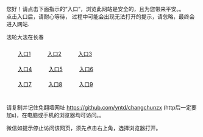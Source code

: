 您好！请点击下面指示的“入口”，浏览此网站是安全的，且为您带来平安。。 <br/>
点击入口后，请耐心等待， 过程中可能会出现无法打开的提示，请忽略，最终会进入网站. </br>

法轮大法在长春<br/>
<div style="padding:10px"><a style="margin:20px" target="_blank" href="https://dmpy221klekcw.cloudfront.net/2Qpsp?swjsyk" id="ccLink1" rel="nofollow">入口1</a> <a target="_blank" style="margin:20px" href="https://d6qd6t7wbfv6v.cloudfront.net/2Qpsp?combnqg" id="ccLink2" rel="nofollow">入口2</a> <a style="margin:20px" target="_blank" href="https://d30w1p8bsz5aga.cloudfront.net/2Qpsp?vuobnf" id="ccLink3" rel="nofollow">入口3</a></div>

<div style="padding:10px" ><a style="margin:20px" target="_blank" href="https://dmpy221klekcw.cloudfront.net/2Qpsp?swjsyk" id="ccLink4" rel="nofollow">入口4</a> <a style="margin:20px" href="https://d6qd6t7wbfv6v.cloudfront.net/2Qpsp?combnqg" target="_blank" id="ccLink5" rel="nofollow">入口5</a> <a style="margin:20px" href="https://d30w1p8bsz5aga.cloudfront.net/2Qpsp?vuobnf" target="_blank" id="ccLink6" rel="nofollow">入口6</a></div>

<div style="padding:10px"><a style="margin:20px" target="_blank" href="https://dmpy221klekcw.cloudfront.net/2Qpsp?swjsyk" id="ccLink7" rel="nofollow">入口7</a> <a style="margin:20px" href="https://d6qd6t7wbfv6v.cloudfront.net/2Qpsp?combnqg" target="_blank" id="ccLink8" rel="nofollow">入口8</a> <a style="margin:20px" target="_blank" href="https://d30w1p8bsz5aga.cloudfront.net/2Qpsp?vuobnf" id="ccLink9" rel="nofollow">入口9</a></div>

<br/>



请复制并记住免翻墙网址 https://github.com/yntd/changchunzx (http后一定要加s)，在电脑或手机的浏览器均可访问。。<br/>

微信如提示停止访问该网页，须先点击右上角，选择浏览器打开。
